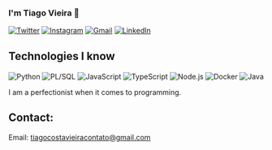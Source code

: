 
### I'm Tiago Vieira 🔬

[![Twitter](https://img.shields.io/badge/Twitter-1DA1F2?style=for-the-badge&logo=twitter&logoColor=white)](https://twitter.com/tiagomalachi)
[![Instagram](https://img.shields.io/badge/Instagram-E4405F?style=for-the-badge&logo=instagram&logoColor=white)](https://www.instagram.com/tiago_cos.vieira/)
[![Gmail](https://img.shields.io/badge/Gmail-D14836?style=for-the-badge&logo=gmail&logoColor=white)](mailto:tiagocosvieira@gmail.com)
[![LinkedIn](https://img.shields.io/badge/LinkedIn-0077B5?style=for-the-badge&logo=linkedin&logoColor=white)](https://www.linkedin.com/in/tiago-vieira-1672b8230/)



## Technologies I know

<div style="display: inline-block;">
  <img align="center" alt="Python" src="https://img.shields.io/badge/Python-3776AB?style=for-the-badge&logo=python&logoColor=white"/>
  <img align="center" alt="PL/SQL" src="https://img.shields.io/badge/PL--SQL-F80000?style=for-the-badge&logo=oracle&logoColor=white"/>
  <img align="center" alt="JavaScript" src="https://img.shields.io/badge/JavaScript-F7DF1E?style=for-the-badge&logo=javascript&logoColor=black"/>
  <img align="center" alt="TypeScript" src="https://img.shields.io/badge/TypeScript-3178C6?style=for-the-badge&logo=typescript&logoColor=white"/>
  <img align="center" alt="Node.js" src="https://img.shields.io/badge/Node.js-339933?style=for-the-badge&logo=node.js&logoColor=white"/>
  <img align="center" alt="Docker" src="https://img.shields.io/badge/Docker-2496ED?style=for-the-badge&logo=docker&logoColor=white"/>
  <img align="center" alt="Java" src="https://img.shields.io/badge/Java-007396?style=for-the-badge&logo=java&logoColor=white"/>
</div>


I am a perfectionist when it comes to programming. 

## Contact:
Email: tiagocostavieiracontato@gmail.com
